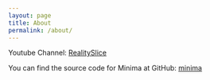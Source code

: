 ```yaml
---
layout: page
title: About
permalink: /about/
---
```


Youtube Channel:
[RealitySlice](https://www.youtube.com/channel/UCQszlbp2ZLxttP33jaM04wA)

You can find the source code for Minima at GitHub:
[minima](https://github.com/jekyll/minima)

